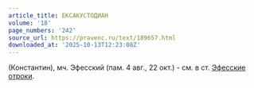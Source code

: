 ```yaml
---
article_title: ЕКСАКУСТОДИАН
volume: '18'
page_numbers: '242'
source_url: https://pravenc.ru/text/189657.html
downloaded_at: '2025-10-13T12:23:08Z'
---
```


(Константин), мч. Эфесский (пам. 4 авг., 22 окт.) - см. в ст. [Эфесские отроки](<https://pravenc.ru/text/Эфесские отроки.html>).

